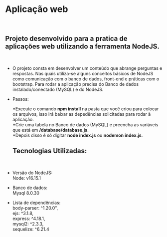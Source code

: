 <h1> Aplicação web </h1>
<br>
<h2> Projeto desenvolvido para a pratica de aplicações web utilizando a ferramenta NodeJS.</h2>
<br>

- O projeto consta em desenvolver um conteúdo que abrange perguntas e respostas. Nas quais utiliza-se alguns conceitos básicos de NodeJS como comunicação com o banco de dados, front-end e práticas com o bootstrap. Para rodar a aplicação precisa do Banco de dados instalado/conectado (MySQL) e do NodeJS.
  <br>
- Passos:
  <br>

  *Execute o comando **npm install** na pasta que você criou para colocar os arquivos, isso irá baixar as depedências solicitadas para rodar à aplicação. <br>
  *Crie uma tabela no Banco de dados (MySQL) e preencha as variáveis que está em **/database/database.js**.
  <br>
  \*Depois disso é só digitar **node index.js** ou **nodemon index.js**. <br>

  **<h2> Tecnologias Utilizadas: </h2>**
  <br>

- Versão do NodeJS:
  <br>
  Node: v16.15.1
  <br>
- Banco de dados:
  <br>
  Mysql 8.0.30
  <br>
- Lista de dependências:
  <br>
  body-parser: ^1.20.0", <br>
  ejs: ^3.1.8, <br>
  express: ^4.18.1, <br>
  mysql2: ^2.3.3, <br>
  sequelize: ^6.21.4 <br>
